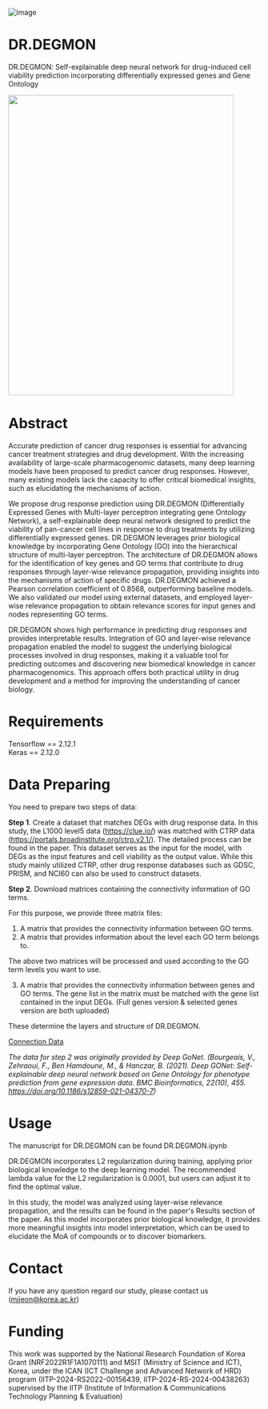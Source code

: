 ![image](https://github.com/user-attachments/assets/6e44d3ce-75ab-408a-a26a-a75453e4d663)

# DR.DEGMON
DR.DEGMON: Self-explainable deep neural network for drug-induced cell viability prediction incorporating differentially expressed genes and Gene Ontology


<img src="https://github.com/user-attachments/assets/f2a99ac4-aab7-4f89-b14e-51eeba98ff77" width="450" height="600"/>

# Abstract
Accurate prediction of cancer drug responses is essential for advancing cancer treatment strategies and drug development. With the increasing availability of large-scale pharmacogenomic datasets, many deep learning models have been proposed to predict cancer drug responses. However, many existing models lack the capacity to offer critical biomedical insights, such as elucidating the mechanisms of action. 

We propose drug response prediction using DR.DEGMON (Differentially Expressed Genes with Multi-layer perceptron integrating gene Ontology Network), a self-explainable deep neural network designed to predict the viability of pan-cancer cell lines in response to drug treatments by utilizing differentially expressed genes. DR.DEGMON leverages prior biological knowledge by incorporating Gene Ontology (GO) into the hierarchical structure of multi-layer perceptron. The architecture of DR.DEGMON allows for the identification of key genes and GO terms that contribute to drug responses through layer-wise relevance propagation, providing insights into the mechanisms of action of specific drugs. DR.DEGMON achieved a Pearson correlation coefficient of 0.8568, outperforming baseline models. We also validated our model using external datasets, and employed layer-wise relevance propagation to obtain relevance scores for input genes and nodes representing GO terms.

DR.DEGMON shows high performance in predicting drug responses and provides interpretable results. Integration of GO and layer-wise relevance propagation enabled the model to suggest the underlying biological processes involved in drug responses, making it a valuable tool for predicting outcomes and discovering new biomedical knowledge in cancer pharmacogenomics. This approach offers both practical utility in drug development and a method for improving the understanding of cancer biology.


# Requirements

Tensorflow == 2.12.1  
Keras == 2.12.0  

# Data Preparing
You need to prepare two steps of data:

**Step 1**. Create a dataset that matches DEGs with drug response data. In this study, the L1000 level5 data (https://clue.io/) was matched with CTRP data (https://portals.broadinstitute.org/ctrp.v2.1/). The detailed process can be found in the  paper. This dataset serves as the input for the model, with DEGs as the input features and cell viability as the output value. While this study mainly utilized CTRP, other drug response databases such as GDSC, PRISM, and NCI60 can also be used to construct datasets.

**Step 2**. Download matrices containing the connectivity information of GO terms. 

For this purpose, we provide three matrix files:
1. A matrix that provides the connectivity information between GO terms. 
2. A matrix that provides information about the level each GO term belongs to.

The above two matrices will be processed and used according to the GO term levels you want to use.

3. A matrix that provides the connectivity information between genes and GO terms. The gene list in the matrix must be matched with the gene list contained in the input DEGs. (Full genes version & selected genes version are both uploaded) 

These determine the layers and structure of DR.DEGMON.

[Connection Data](https://zenodo.org/records/13837156?token=eyJhbGciOiJIUzUxMiJ9.eyJpZCI6IjFjMjI0NDM2LWMyNTAtNGQ3MC1hNDYzLTBmMWZhY2UzYmFmZSIsImRhdGEiOnt9LCJyYW5kb20iOiIxMTI2MTBiNmNlOTNhZjczNGNlYmQxNTA5YWY4YjM4NSJ9.8TuFSUY4WQWMl5srNh0SEk-VyM9iuWY4v9UMu20C7Pe773YDoX9qfPJ757KXE0R8hBpC35AsxlaV7A4UY518Gw)


*The data for step 2 was originally provided by Deep GoNet. (Bourgeais, V., Zehraoui, F., Ben Hamdoune, M., & Hanczar, B. (2021). Deep GONet: Self-explainable deep neural network based on Gene Ontology for phenotype prediction from gene expression data. BMC Bioinformatics, 22(10), 455. https://doi.org/10.1186/s12859-021-04370-7)*

# Usage
The manuscript for DR.DEGMON can be found DR.DEGMON.ipynb

DR.DEGMON incorporates L2 regularization during training, applying prior biological knowledge to the deep learning model. The recommended lambda value for the L2 regularization is 0.0001, but users can adjust it to find the optimal value.

In this study, the model was analyzed using layer-wise relevance propagation, and the results can be found in the paper's Results section of the paper. As this model incorporates prior biological knowledge, it provides more meaningful insights into model interpretation, which can be used to elucidate the MoA of compounds or to discover biomarkers.

# Contact
If you have any question regard our study, please contact us (mjjeon@korea.ac.kr)

# Funding
This work was supported by the National Research Foundation of Korea Grant (NRF2022R1F1A1070111) and MSIT (Ministry of Science and ICT), Korea, under the ICAN (ICT Challenge and Advanced Network of HRD) program (IITP-2024-RS2022-00156439, IITP-2024-RS-2024-00438263) supervised by the IITP (Institute of Information & Communications Technology Planning & Evaluation)
